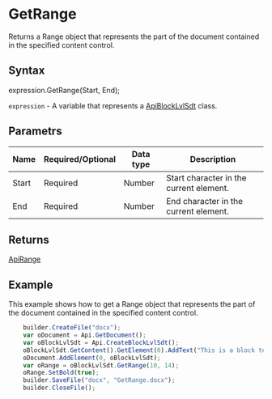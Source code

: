 # GetRange

Returns a Range object that represents the part of the document contained in the specified content control.

## Syntax

expression.GetRange(Start, End);

`expression` - A variable that represents a [ApiBlockLvlSdt](../ApiBlockLvlSdt.md) class.

## Parametrs

| **Name** | **Required/Optional** | **Data type** | **Description** |
| ------------- | ------------- | ------------- | ------------- |
| Start | Required | Number | Start character in the current element. |
| End | Required | Number | End character in the current element. 
## Returns

[ApiRange](../../ApiRange/ApiRange.md)

## Example

This example shows how to get a Range object that represents the part of the document contained in the specified content control.

```javascript
	builder.CreateFile("docx");
	var oDocument = Api.GetDocument();
	var oBlockLvlSdt = Api.CreateBlockLvlSdt();
	oBlockLvlSdt.GetContent().GetElement(0).AddText("This is a block text content control.");
	oDocument.AddElement(0, oBlockLvlSdt);
	var oRange = oBlockLvlSdt.GetRange(10, 14);
	oRange.SetBold(true);
	builder.SaveFile("docx", "GetRange.docx");
	builder.CloseFile();
```